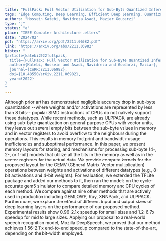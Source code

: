 ```yaml
---
title: "FullPack: Full Vector Utilization for Sub-Byte Quantized Inference on General Purpose CPUs"
tags: "Edge Computing, Deep Learning, Efficient Deep Learning, Quantization, Vector Processing"
authors: "Hossein Katebi, Navidreza Asadi, Maziar Goudarzi"
type: "j"
status: "a"
place: "IEEE Computer Architecture Letters"
date: "2024/02"
pdf: "https://arxiv.org/pdf/2211.06982.pdf"
link: "https://arxiv.org/abs/2211.06982"
bibtex: "
@article{katebi2022fullpack,
  title={FullPack: Full Vector Utilization for Sub-Byte Quantized Inference on General Purpose CPUs},
  author={Katebi, Hossein and Asadi, Navidreza and Goudarzi, Maziar},
  journal={CoRR:2211.06982},
  doi={10.48550/arXiv.2211.06982},
  year={2022}
}
"
---
```

Although prior art has demonstrated negligible accuracy drop in sub-byte quantization --where weights and/or activations are represented by less than 8 bits-- popular SIMD instructions of CPUs do not natively support these datatypes. While recent methods, such as ULPPACK, are already using sub-byte quantization on general-purpose CPUs with vector units, they leave out several empty bits between the sub-byte values in memory and in vector registers to avoid overflow to the neighbours during the operations. This results in memory footprint and bandwidth-usage inefficiencies and suboptimal performance. In this paper, we present memory layouts for storing, and mechanisms for processing sub-byte (4-, 2-, or 1-bit) models that utilize all the bits in the memory as well as in the vector registers for the actual data. We provide compute kernels for the proposed layout for the GEMV (GEneral Matrix-Vector multiplication) operations between weights and activations of different datatypes (e.g., 8-bit activations and 4-bit weights). For evaluation, we extended the TFLite package and added our methods to it, then ran the models on the cycle-accurate gem5 simulator to compare detailed memory and CPU cycles of each method. We compare against nine other methods that are actively used in production including GEMLOWP, Ruy, XNNPack, and ULPPACK. Furthermore, we explore the effect of different input and output sizes of deep learning layers on the performance of our proposed method. Experimental results show 0.96-2.1x speedup for small sizes and 1.2-6.7x speedup for mid to large sizes. Applying our proposal to a real-world speech recognition model, Mozilla DeepSpeech, we proved that our method achieves 1.56-2.11x end-to-end speedup compared to the state-of-the-art, depending on the bit-width employed.